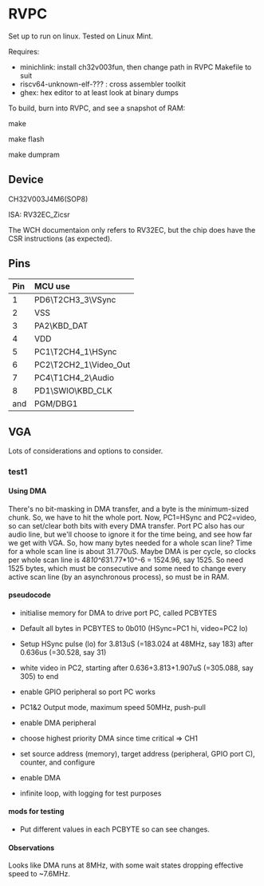 # RVPC
Set up to run on linux. Tested on Linux Mint.

Requires:
 * minichlink: install ch32v003fun, then change path in RVPC Makefile to suit
 * riscv64-unknown-elf-??? : cross assembler toolkit
 * ghex: hex editor to at least look at binary dumps

To build, burn into RVPC, and see a snapshot of RAM:

 make
 
 make flash
 
 make dumpram
 

## Device
CH32V003J4M6(SOP8)

ISA: RV32EC_Zicsr

The WCH documentaion only refers to RV32EC, but the chip does have the CSR instructions (as expected).
 
## Pins
Pin | MCU use               | 
:-- | :-------------------- |
1   | PD6\T2CH3_3\VSync     |
2   | VSS                   |
3   | PA2\KBD_DAT           |
4   | VDD                   |
5   | PC1\T2CH4_1\HSync     |
6   | PC2\T2CH2_1\Video_Out |
7   | PC4\T1CH4_2\Audio     |
8   | PD1\SWIO\KBD_CLK      |
and | PGM/DBG1              |

## VGA
Lots of considerations and options to consider. 
### test1
#### Using DMA
There's no bit-masking in DMA transfer, and a byte is the minimum-sized chunk. So, we have to hit the whole port. Now, PC1=HSync and PC2=video, so can set/clear both bits with every DMA transfer. Port PC also has our audio line, but we'll choose to ignore it for the time being, and see how far we get with VGA.
So, how many bytes needed for a whole scan line? Time for a whole scan line is about 31.770uS. Maybe DMA is per cycle, so clocks per whole scan line is 48*10^6*31.77*10^-6 = 1524.96, say 1525. So need 1525 bytes, which must be consecutive and some need to change every active scan line (by an asynchronous process), so must be in RAM.
#### pseudocode
 * initialise memory for DMA to drive port PC, called PCBYTES
 * Default all bytes in PCBYTES to 0b010 (HSync=PC1 hi, video=PC2 lo)
 * Setup HSync pulse (lo) for 3.813uS (=183.024 at 48MHz, say 183) after 0.636us (=30.528, say 31)
 * white video in PC2, starting after 0.636+3.813+1.907uS (=305.088, say 305) to end 

 * enable GPIO peripheral so port PC works
 * PC1&2 Output mode, maximum speed 50MHz, push-pull

 * enable DMA peripheral
 * choose highest priority DMA since time critical => CH1
 * set source address (memory), target address (peripheral, GPIO port C), counter, and configure
 * enable DMA

 * infinite loop, with logging for test purposes

#### mods for testing
 * Put different values in each PCBYTE so can see changes.

#### Observations
Looks like DMA runs at 8MHz, with some wait states dropping effective speed to ~7.6MHz. 



